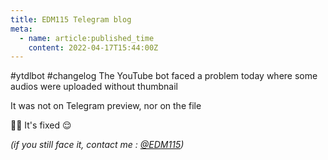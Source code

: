 ```yaml
---
title: EDM115 Telegram blog
meta:
  - name: article:published_time
    content: 2022-04-17T15:44:00Z
---
```


#ytdlbot #changelog The YouTube bot faced a problem today where some audios were uploaded without thumbnail  
  
It was not on Telegram preview, nor on the file  
  
:man_technologist: It's fixed :relieved:  
  
*(if you still face it, contact me : [@EDM115](https://t.me/EDM115))*
